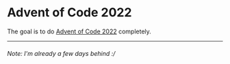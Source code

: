 # Advent of Code 2022
The goal is to do [Advent of Code 2022](https://adventofcode.com/2022) completely.

---
<h6>Note: I'm already a few days behind :/ </h6>

